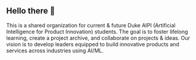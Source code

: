 ## Hello there 👋

This is a shared organization for current & future Duke AIPI (Artificial Intelligence for Product Innovation) students. 
The goal is to foster lifelong learning, create a project archive, and collaborate on projects & ideas. 
Our vision is to develop leaders equipped to build innovative products and services across industries using AI/ML.

<!--

**Here are some ideas to get you started:**

🙋‍♀️ A short introduction - what is your organization all about?
🌈 Contribution guidelines - how can the community get involved?
👩‍💻 Useful resources - where can the community find your docs? Is there anything else the community should know?
🍿 Fun facts - what does your team eat for breakfast?
🧙 Remember, you can do mighty things with the power of [Markdown](https://docs.github.com/github/writing-on-github/getting-started-with-writing-and-formatting-on-github/basic-writing-and-formatting-syntax)
-->
